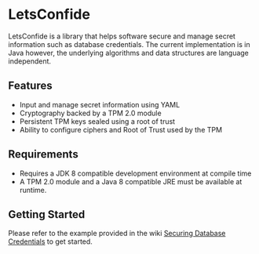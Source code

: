 # LetsConfide 
LetsConfide is a library that helps software secure and manage secret information such as database credentials. 
The current implementation is in Java however, the underlying algorithms and data structures are language independent.  

## Features
* Input and manage secret information using YAML 
* Cryptography backed by a TPM 2.0 module
* Persistent TPM keys sealed using a root of trust 
* Ability to configure ciphers and Root of Trust used by the TPM 

## Requirements
* Requires a JDK 8 compatible development environment at compile time  
* A TPM 2.0 module and a Java 8 compatible JRE must be available at runtime. 

## Getting Started 
Please refer to the example provided in the wiki [Securing Database Credentials](../../wiki/Overview-of-Operation#example-securing-database-credentials) to get started. 
